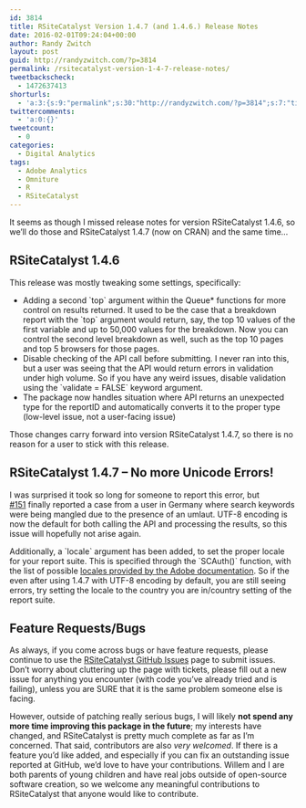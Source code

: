 ```yaml
---
id: 3814
title: RSiteCatalyst Version 1.4.7 (and 1.4.6.) Release Notes
date: 2016-02-01T09:24:04+00:00
author: Randy Zwitch
layout: post
guid: http://randyzwitch.com/?p=3814
permalink: /rsitecatalyst-version-1-4-7-release-notes/
tweetbackscheck:
  - 1472637413
shorturls:
  - 'a:3:{s:9:"permalink";s:30:"http://randyzwitch.com/?p=3814";s:7:"tinyurl";s:26:"http://tinyurl.com/zwlssac";s:4:"isgd";s:19:"http://is.gd/vcpZz2";}'
twittercomments:
  - 'a:0:{}'
tweetcount:
  - 0
categories:
  - Digital Analytics
tags:
  - Adobe Analytics
  - Omniture
  - R
  - RSiteCatalyst
---
```

It seems as though I missed release notes for version RSiteCatalyst 1.4.6, so we&#8217;ll do those and RSiteCatalyst 1.4.7 (now on CRAN) and the same time&#8230;

## RSiteCatalyst 1.4.6

This release was mostly tweaking some settings, specifically:

  * Adding a second \`top\` argument within the Queue* functions for more control on results returned. It used to be the case that a breakdown report with the \`top\` argument would return, say, the top 10 values of the first variable and up to 50,000 values for the breakdown. Now you can control the second level breakdown as well, such as the top 10 pages and top 5 browsers for those pages.
  * Disable checking of the API call before submitting. I never ran into this, but a user was seeing that the API would return errors in validation under high volume. So if you have any weird issues, disable validation using the \`validate = FALSE\` keyword argument.
  * The package now handles situation where API returns an unexpected type for the reportID and automatically converts it to the proper type (low-level issue, not a user-facing issue)

Those changes carry forward into version RSiteCatalyst 1.4.7, so there is no reason for a user to stick with this release.

## RSiteCatalyst 1.4.7 &#8211; No more Unicode Errors!

I was surprised it took so long for someone to report this error, but <a href="https://github.com/randyzwitch/RSiteCatalyst/issues/151" target="_blank">#151</a> finally reported a case from a user in Germany where search keywords were being mangled due to the presence of an umlaut. UTF-8 encoding is now the default for both calling the API and processing the results, so this issue will hopefully not arise again.

Additionally, a \`locale\` argument has been added, to set the proper locale for your report suite. This is specified through the \`SCAuth()\` function, with the list of possible <a href="https://marketing.adobe.com/developer/documentation/analytics-reporting-1-4/r-reportdescriptionlocale" target="_blank">locales provided by the Adobe documentation</a>. So if the even after using 1.4.7 with UTF-8 encoding by default, you are still seeing errors, try setting the locale to the country you are in/country setting of the report suite.
  

  


## Feature Requests/Bugs

As always, if you come across bugs or have feature requests, please continue to use the <a title="RSiteCatalyst GitHub" href="https://github.com/randyzwitch/RSiteCatalyst/issues" target="_blank">RSiteCatalyst GitHub Issues</a> page to submit issues. Don’t worry about cluttering up the page with tickets, please fill out a new issue for anything you encounter (with code you’ve already tried and is failing), unless you are SURE that it is the same problem someone else is facing.

However, outside of patching really serious bugs, I will likely **not spend any more time improving this package in the future**; my interests have changed, and RSiteCatalyst is pretty much complete as far as I’m concerned. That said, contributors are also _very welcomed_. If there is a feature you’d like added, and especially if you can fix an outstanding issue reported at GitHub, we’d love to have your contributions. Willem and I are both parents of young children and have real jobs outside of open-source software creation, so we welcome any meaningful contributions to RSiteCatalyst that anyone would like to contribute.